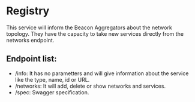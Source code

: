 # Registry
This service will inform the Beacon Aggregators about the network topology. They have the capacity to take new services directly from the networks endpoint.

Endpoint list:
--------------
- /info: It has no parametters and will give information about the service like the
type, name, id or URL.
- /networks: It will add, delete or show networks and services.
- /spec: Swagger specification.